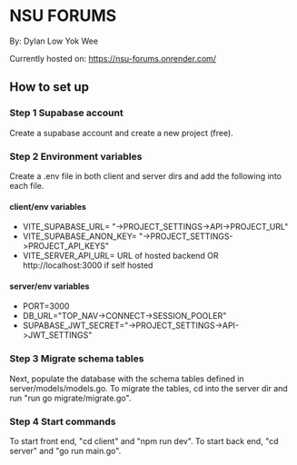 # NSU FORUMS 

By: Dylan Low Yok Wee

Currently hosted on: https://nsu-forums.onrender.com/

## How to set up 

### Step 1 Supabase account
Create a supabase account and create a new project (free).

### Step 2 Environment variables
Create a .env file in both client and server dirs and add the following into each file.

#### client/env variables

* VITE_SUPABASE_URL= "->PROJECT_SETTINGS->API->PROJECT_URL"
* VITE_SUPABASE_ANON_KEY= "->PROJECT_SETTINGS->PROJECT_API_KEYS"
* VITE_SERVER_API_URL= URL of hosted backend OR http://localhost:3000 if self hosted

#### server/env variables

* PORT=3000
* DB_URL="TOP_NAV->CONNECT->SESSION_POOLER"
* SUPABASE_JWT_SECRET="->PROJECT_SETTINGS->API->JWT_SETTINGS"

### Step 3 Migrate schema tables
Next, populate the database with the schema tables defined in server/models/models.go.
To migrate the tables, cd into the server dir and run "run go migrate/migrate.go".

### Step 4 Start commands
To start front end, "cd client" and "npm run dev".
To start back end, "cd server" and "go run main.go".



